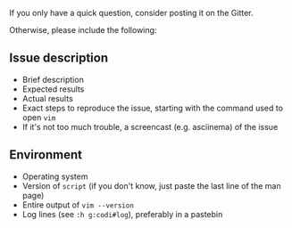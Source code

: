 If you only have a quick question, consider posting it on the Gitter.

Otherwise, please include the following:

## Issue description
- Brief description
- Expected results
- Actual results
- Exact steps to reproduce the issue, starting with the command used to open
  `vim`
- If it's not too much trouble, a screencast (e.g. asciinema) of the issue

## Environment
- Operating system
- Version of `script` (if you don't know, just paste the last line of the
  man page)
- Entire output of `vim --version`
- Log lines (see `:h g:codi#log`), preferably in a pastebin

